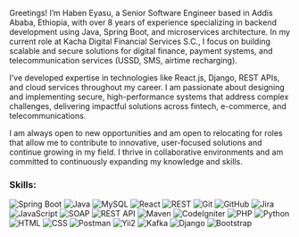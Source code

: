Greetings! I’m Haben Eyasu, a Senior Software Engineer based in Addis Ababa, Ethiopia, with over 8 years of experience specializing in backend development using Java, Spring Boot, and microservices architecture. In my current role at Kacha Digital Financial Services S.C., I focus on building scalable and secure solutions for digital finance, payment systems, and telecommunication services (USSD, SMS, airtime recharging).

I’ve developed expertise in technologies like React.js, Django, REST APIs, and cloud services throughout my career. I am passionate about designing and implementing secure, high-performance systems that address complex challenges, delivering impactful solutions across fintech, e-commerce, and telecommunications.

I am always open to new opportunities and am open to relocating for roles that allow me to contribute to innovative, user-focused solutions and continue growing in my field. I thrive in collaborative environments and am committed to continuously expanding my knowledge and skills.

### Skills:
![Spring Boot](https://img.shields.io/badge/Spring%20Boot-6DB33F?style=for-the-badge&logo=spring)
![Java](https://img.shields.io/badge/Java-007396?style=for-the-badge&logo=java)
![MySQL](https://img.shields.io/badge/MySQL-4479A1?style=for-the-badge&logo=mysql)
![React](https://img.shields.io/badge/React-61DAFB?style=for-the-badge&logo=react)
![REST](https://img.shields.io/badge/REST-61DAFB?style=for-the-badge)
![Git](https://img.shields.io/badge/Git-F05032?style=for-the-badge&logo=git)
![GitHub](https://img.shields.io/badge/GitHub-181717?style=for-the-badge&logo=github)
![Jira](https://img.shields.io/badge/Jira-0052CC?style=for-the-badge&logo=jira-software)
![JavaScript](https://img.shields.io/badge/JavaScript-F7DF1E?style=for-the-badge&logo=javascript)
![SOAP](https://img.shields.io/badge/SOAP-8CBED6?style=for-the-badge)
![REST API](https://img.shields.io/badge/REST%20API-61DAFB?style=for-the-badge)
![Maven](https://img.shields.io/badge/Maven-C71A36?style=for-the-badge&logo=apache-maven)
![CodeIgniter](https://img.shields.io/badge/CodeIgniter-EF4223?style=for-the-badge&logo=codeigniter)
![PHP](https://img.shields.io/badge/PHP-777BB4?style=for-the-badge&logo=php)
![Python](https://img.shields.io/badge/Python-3776AB?style=for-the-badge&logo=python)
![HTML](https://img.shields.io/badge/HTML-239120?style=for-the-badge&logo=html5)
![CSS](https://img.shields.io/badge/CSS-1572B6?style=for-the-badge&logo=css3)
![Postman](https://img.shields.io/badge/Postman-FF6C37?style=for-the-badge&logo=postman)
![Yii2](https://img.shields.io/badge/Yii2-1C92D2?style=for-the-badge&logo=yii)
![Kafka](https://img.shields.io/badge/Apache%20Kafka-231F20?style=for-the-badge&logo=apache-kafka)
![Django](https://img.shields.io/badge/Django-092E20?style=for-the-badge&logo=django)
![Bootstrap](https://img.shields.io/badge/Bootstrap-563D7C?style=for-the-badge&logo=bootstrap)
